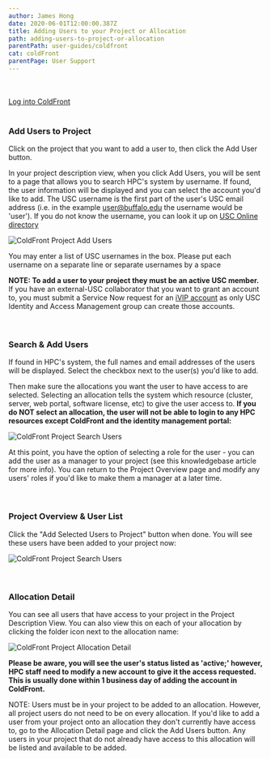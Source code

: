```yaml
---
author: James Hong
date: 2020-06-01T12:00:00.387Z
title: Adding Users to your Project or Allocation
path: adding-users-to-project-or-allocation
parentPath: user-guides/coldfront
cat: coldFront
parentPage: User Support
---
```


&nbsp;  
&nbsp;  
[Log into ColdFront](https://hpcaccount.usc.edu/) 
&nbsp;  
&nbsp;  
### Add Users to Project
Click on the project that you want to add a user to, then click the Add User button.

In your project description view, when you click Add Users, you will be sent to a page that allows you to search HPC's system by username.  If found, the user information will be displayed and you can select the account you'd like to add.  The USC username is the first part of the user's USC email address (i.e. in the example user@buffalo.edu the username would be 'user').  If you do not know the username, you can look it up on [USC Online directory](https://uscdirectory.usc.edu/)  

![ColdFront Project Add Users](images/coldfront_project_addusers.png)

You may enter a list of USC usernames in the box.  Please put each username on a separate line or separate usernames by a space


**NOTE: To add a user to your project they must be an active USC member.**  If you have an external-USC collaborator that you want to grant an account to, you must submit a Service Now request for an [iVIP account](https://itservices.usc.edu/iam/ivip/) as only USC Identity and Access Management group can create those accounts.
&nbsp;  
&nbsp;  
&nbsp;  
### Search & Add Users
If found in HPC's system, the full names and email addresses of the users will be displayed.  Select the checkbox next to the user(s) you'd like to add.  

Then make sure the allocations you want the user to have access to are selected.  Selecting an allocation tells the system which resource (cluster, server, web portal, software license, etc) to give the user access to.  **If you do NOT select an allocation, the user will not be able to login to any HPC resources except ColdFront and the identity management portal:**  

![ColdFront Project Search Users](images/coldfront_project_addusers_search.png)


At this point, you have the option of selecting a role for the user - you can add the user as a manager to your project (see this knowledgebase article for more info).  You can return to the Project Overview page and modify any users' roles if you'd like to make them a manager at a later time.
&nbsp;  
&nbsp;  
&nbsp;  
### Project Overview & User List
Click the "Add Selected Users to Project" button when done.  You will see these users have been added to your project now:  

![ColdFront Project Search Users](images/coldfront_project_overview.png)
&nbsp;  
&nbsp;  
&nbsp;  
### Allocation Detail
You can see all users that have access to your project in the Project Description View.  You can also view this on each of your allocation by clicking the folder icon next to the allocation name:  

![ColdFront Project Allocation Detail](images/coldfront_allocationdetail.png)

**Please be aware, you will see the user's status listed as 'active;' however, HPC staff need to modify a new account to give it the access requested.  This is usually done within 1 business day of adding the account in ColdFront.**

NOTE: Users must be in your project to be added to an allocation.  However, all project users do not need to be on every allocation.  If you'd like to add a user from your project onto an allocation they don't currently have access to, go to the Allocation Detail page and click the Add Users button.  Any users in your project that do not already have access to this allocation will be listed and available to be added.  


